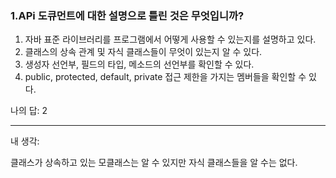 ### 1.APi 도큐먼트에 대한 설명으로 틀린 것은 무엇입니까?

1. 자바 표준 라이브러리를 프로그램에서 어떻게 사용할 수 있는지를 설명하고 있다.
2. 클래스의 상속 관계 및 자식 클래스들이 무엇이 있는지 알 수 있다.
3. 생성자 선언부, 필드의 타입, 메소드의 선언부를 확인할 수 있다.
4. public, protected, default, private 접근 제한을 가지는 멤버들을 확인할 수 있다.

나의 답: 2

---
내 생각:

클래스가 상속하고 있는 모클래스는 알 수 있지만 자식 클래스들을 알 수는 없다.